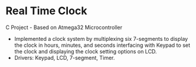 # Real Time Clock
C Project - Based on Atmega32 Microcontroller
-	Implemented a clock system by multiplexing six 7-segments to display the clock in hours, minutes, and seconds interfacing with Keypad to set the clock and displaying the clock setting options on LCD.
-	Drivers: Keypad, LCD, 7-segment, Timer.
